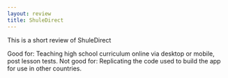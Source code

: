 ```yaml
---
layout: review
title: ShuleDirect
---
```


This is a short review of ShuleDirect

Good for: Teaching high school curriculum online via desktop or mobile, post lesson tests.
Not good for: Replicating the code used to build the app for use in other countries.
